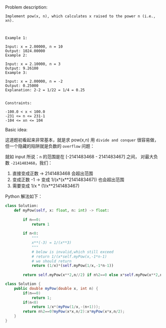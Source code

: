 
Problem description:

```
Implement pow(x, n), which calculates x raised to the power n (i.e., xn).

 

Example 1:

Input: x = 2.00000, n = 10
Output: 1024.00000
Example 2:

Input: x = 2.10000, n = 3
Output: 9.26100
Example 3:

Input: x = 2.00000, n = -2
Output: 0.25000
Explanation: 2-2 = 1/22 = 1/4 = 0.25
 

Constraints:

-100.0 < x < 100.0
-231 <= n <= 231-1
-104 <= xn <= 104

```

Basic idea:

这道题初看起来非常基本，就是求 pow(x,n) 用 `divide and conquer` 
很容易做，但一个隐藏的陷阱就是负数的 `overflow` 问题：

就如 input 所说：`n` 的范围是在 [-2141483468 - 2141483467] 之间，
对最大负数 `-2141483468`，我们：

1. 直接变成正数 -> 2141483468 会超出范围
2. 变成正数 -1 -> 变成 1/(x*(x**2141483467)) 也会超出范围
3. 需要变成 1/x * (1/x**2141483467)

Python 解法如下：

```Python
class Solution:
    def myPow(self, x: float, n: int) -> float:
        
        if n==0:
            return 1
        
        if n<0:
            """
            x**(-3) = 1/(x**3)
            """
            # below is invalid,which still exceed
            # return 1/(x*self.myPow(x,-1*n-1)
            # we should return
            return (1/x)*(self.myPow(1/x,-1*n-1))
        
        return self.myPow(x**2,n//2) if n%2==0 else x*self.myPow(x**2,n//2)

```


```Java
class Solution {
    public double myPow(double x, int n) {
        if(n==0)
            return 1;
        if(n<0)
            return 1/x*(myPow(1/x,-(n+1)));
        return n%2==0?myPow(x*x,n/2):x*myPow(x*x,n/2);
    }
}

```